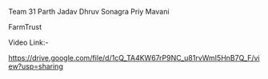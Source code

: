 Team 31
Parth Jadav
Dhruv Sonagra
Priy Mavani 

FarmTrust 

Video Link:-

https://drive.google.com/file/d/1cQ_TA4KW67rP9NC_u81rvWmI5HnB7Q_F/view?usp=sharing
